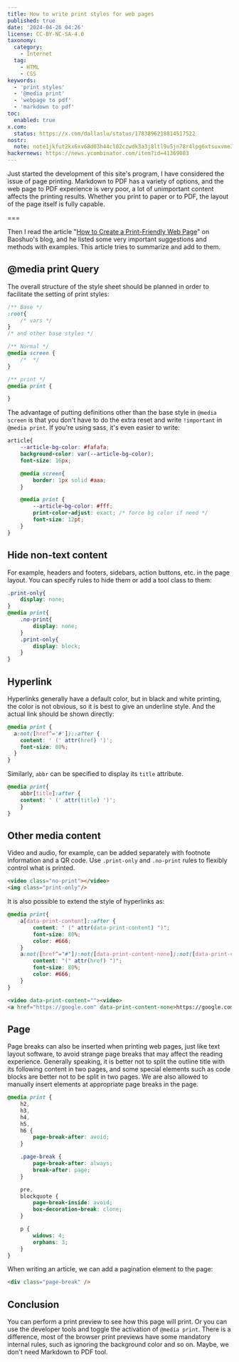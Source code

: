 ```yaml
---
title: How to write print styles for web pages
published: true
date: '2024-04-26 04:26'
license: CC-BY-NC-SA-4.0
taxonomy:
  category:
    - Internet
  tag:
    - HTML
    - CSS
keywords:
  - 'print styles'
  - '@media print'
  - 'webpage to pdf'
  - 'markdown to pdf'
toc:
  enabled: true
x.com:
  status: https://x.com/dallaslu/status/1783896218814517522
nostr:
  note: note1jkfut2kx6xv68d03h44cl02czwdk3a3j8ltl9u5jn78r4lpg6xtsuxvme3
hackernews: https://news.ycombinator.com/item?id=41369083
---
```


Just started the development of this site's program, I have considered the issue of page printing. Markdown to PDF has a variety of options, and the web page to PDF experience is very poor, a lot of unimportant content affects the printing results. Whether you print to paper or to PDF, the layout of the page itself is fully capable.

===

Then I read the article "[How to Create a Print-Friendly Web Page](https://blog.baoshuo.ren/post/printer-friendly-webpage/)" on Baoshuo's blog, and he listed some very important suggestions and methods with examples. This article tries to summarize and add to them.

## @media print Query

The overall structure of the style sheet should be planned in order to facilitate the setting of print styles:

```css
/** Base */
:root{
    /* vars */
}
/* and other base styles */

/** Normal */
@media screen {
    /*  */
}

/** print */
@media print {

}
```

The advantage of putting definitions other than the base style in `@media screen` is that you don't have to do the extra reset and write `!important` in `@media print`. If you're using sass, it's even easier to write:

```scss
article{
    --article-bg-color: #fafafa;
    background-color: var(--article-bg-color);
    font-size: 16px;

    @media screen{
        border: 1px solid #aaa;
    }

    @media print {
        --article-bg-color: #fff;
        print-color-adjust: exact; /* force bg color if need */
        font-size: 12pt;
    }
}
```

## Hide non-text content

For example, headers and footers, sidebars, action buttons, etc. in the page layout. You can specify rules to hide them or add a tool class to them:

```css
.print-only{
    display: none;
}
@media print{
    .no-print{
        display: none;
    }
    .print-only{
        display: block;
    }
}
```

## Hyperlink

Hyperlinks generally have a default color, but in black and white printing, the color is not obvious, so it is best to give an underline style. And the actual link should be shown directly:

```css
@media print {
  a:not([href^='#'])::after {
    content: ' (' attr(href) ')';
    font-size: 80%;
  }
}
```

Similarly, `abbr` can be specified to display its `title` attribute.

```css
@media print{
    abbr[title]:after {
    content: ' (' attr(title) ')';
    }
}
```
 
## Other media content

Video and audio, for example, can be added separately with footnote information and a QR code. Use `.print-only` and `.no-print` rules to flexibly control what is printed.

```html
<video class="no-print"></video>
<img class="print-only"/>
```

It is also possible to extend the style of hyperlinks as:

```css
@media print{
    a[data-print-content]::after {
        content: " (" attr(data-print-content) ")";
        font-size: 80%;
        color: #666;
    }
    a:not([href^="#"]):not([data-print-content-none]):not([data-print-content])::after {
        content: "(" attr(href) ")";
        font-size: 80%;
        color: #666;
    }
}
```

```html
<video data-print-content=""><video>
<a href="https://google.com" data-print-content-none>https://google.com<a>
```

## Page

Page breaks can also be inserted when printing web pages, just like text layout software, to avoid strange page breaks that may affect the reading experience. Generally speaking, it is better not to split the outline title with its following content in two pages, and some special elements such as code blocks are better not to be split in two pages. We are also allowed to manually insert elements at appropriate page breaks in the page.

```css
@media print {
    h2,
    h3,
    h4,
    h5,
    h6 {
        page-break-after: avoid;
    }

    .page-break {
        page-break-after: always;
        break-after: page;
    }

    pre,
    blockquote {
        page-break-inside: avoid;
        box-decoration-break: clone;
    }

    p {
        widows: 4;
        orphans: 3;
    }
}
```

When writing an article, we can add a pagination element to the page:

```html
<div class="page-break" />
```

## Conclusion

You can perform a print preview to see how this page will print. Or you can use the developer tools and toggle the activation of `@media print`. There is a difference, most of the browser print previews have some mandatory internal rules, such as ignoring the background color and so on. Maybe, we don't need Markdown to PDF tool.
